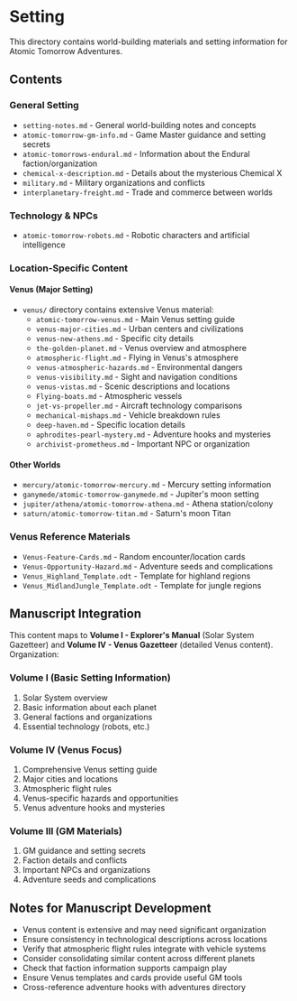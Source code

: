 # Setting

This directory contains world-building materials and setting information for Atomic Tomorrow Adventures.

## Contents

### General Setting
- `setting-notes.md` - General world-building notes and concepts
- `atomic-tomorrow-gm-info.md` - Game Master guidance and setting secrets
- `atomic-tomorrows-endural.md` - Information about the Endural faction/organization
- `chemical-x-description.md` - Details about the mysterious Chemical X
- `military.md` - Military organizations and conflicts
- `interplanetary-freight.md` - Trade and commerce between worlds

### Technology & NPCs
- `atomic-tomorrow-robots.md` - Robotic characters and artificial intelligence

### Location-Specific Content

#### Venus (Major Setting)
- `venus/` directory contains extensive Venus material:
  - `atomic-tomorrow-venus.md` - Main Venus setting guide
  - `venus-major-cities.md` - Urban centers and civilizations
  - `venus-new-athens.md` - Specific city details
  - `the-golden-planet.md` - Venus overview and atmosphere
  - `atmospheric-flight.md` - Flying in Venus's atmosphere
  - `venus-atmospheric-hazards.md` - Environmental dangers
  - `venus-visibility.md` - Sight and navigation conditions
  - `venus-vistas.md` - Scenic descriptions and locations
  - `Flying-boats.md` - Atmospheric vessels
  - `jet-vs-propeller.md` - Aircraft technology comparisons
  - `mechanical-mishaps.md` - Vehicle breakdown rules
  - `deep-haven.md` - Specific location details
  - `aphrodites-pearl-mystery.md` - Adventure hooks and mysteries
  - `archivist-prometheus.md` - Important NPC or organization

#### Other Worlds
- `mercury/atomic-tomorrow-mercury.md` - Mercury setting information
- `ganymede/atomic-tomorrow-ganymede.md` - Jupiter's moon setting
- `jupiter/athena/atomic-tomorrow-athena.md` - Athena station/colony
- `saturn/atomic-tomorrow-titan.md` - Saturn's moon Titan

### Venus Reference Materials
- `Venus-Feature-Cards.md` - Random encounter/location cards
- `Venus-Opportunity-Hazard.md` - Adventure seeds and complications
- `Venus_Highland_Template.odt` - Template for highland regions
- `Venus_MidlandJungle_Template.odt` - Template for jungle regions

## Manuscript Integration

This content maps to **Volume I - Explorer's Manual** (Solar System Gazetteer) and **Volume IV - Venus Gazetteer** (detailed Venus content). Organization:

### Volume I (Basic Setting Information)
1. Solar System overview
2. Basic information about each planet
3. General factions and organizations
4. Essential technology (robots, etc.)

### Volume IV (Venus Focus)
1. Comprehensive Venus setting guide
2. Major cities and locations
3. Atmospheric flight rules
4. Venus-specific hazards and opportunities
5. Venus adventure hooks and mysteries

### Volume III (GM Materials)
1. GM guidance and setting secrets
2. Faction details and conflicts
3. Important NPCs and organizations
4. Adventure seeds and complications

## Notes for Manuscript Development

- Venus content is extensive and may need significant organization
- Ensure consistency in technological descriptions across locations
- Verify that atmospheric flight rules integrate with vehicle systems
- Consider consolidating similar content across different planets
- Check that faction information supports campaign play
- Ensure Venus templates and cards provide useful GM tools
- Cross-reference adventure hooks with adventures directory